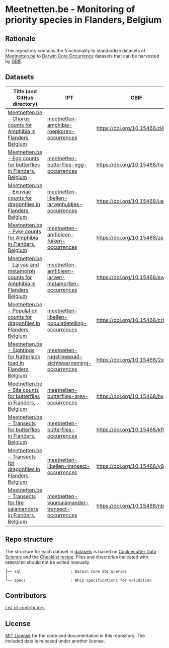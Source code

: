 # Meetnetten.be - Monitoring of priority species in Flanders, Belgium

## Rationale

This repository contains the functionality to standardize datasets of [Meetnetten.be](https://meetnetten.be) to [Darwin Core Occurrence](https://www.gbif.org/dataset-classes) datasets that can be harvested by [GBIF](http://www.gbif.org).

## Datasets

Title (and GitHub directory) | IPT | GBIF
--- | --- | ---
[Meetnetten.be - Chorus counts for Amphibia in Flanders, Belgium](datasets/5%2B33%20meetnetten-amfibieen-roepkoren-occurrences) | [meetnetten-amphibia-roepkoren-occurrences](https://ipt.inbo.be/resource?r=meetnetten-amphibia-roepkoren-occurrences) | <https://doi.org/10.15468/d4bu8j>
[Meetnetten.be - Egg counts for butterflies in Flanders, Belgium](datasets/15%20meetnetten-dagvlinders-eitelling-occurrences) | [meetnetten-butterflies-egg-occurrences](https://ipt.inbo.be/resource?r=meetnetten-butterflies-egg-occurrences) | <https://doi.org/10.15468/hsfq2u>
[Meetnetten.be - Exuviae counts for dragonflies in Flanders, Belgium](datasets/9%2B37%20meetnetten-libellen-larvenhuidjes-occurrences) | [meetnetten-libellen-larvenhuidjes-occurrences](https://ipt.inbo.be/resource?r=meetnetten-libellen-larvenhuidjes-occurrences) | <https://doi.org/10.15468/ue87ux>
[Meetnetten.be - Fyke counts for Amphibia in Flanders, Belgium](datasets/2%20meetnetten-amfibieen-fuiken-occurrences) | [meetnetten-amfibieen-fuiken-occurrences](https://ipt.inbo.be/resource?r=meetnetten-amfibieen-fuiken-occurrences) | <https://doi.org/10.15468/zeaq2t>
[Meetnetten.be - Larvae and metamorph counts for Amphibia in Flanders, Belgium](datasets/25%2B32%20meetnetten-amfibieen-larven-metamorfen-occurrences) | [meetnetten-amfibieen-larven-metamorfen-occurrences](https://ipt.inbo.be/resource?r=meetnetten-amfibieen-larven-metamorfen-occurrences) | <https://doi.org/10.15468/swgure>
[Meetnetten.be - Population counts for dragonflies in Flanders, Belgium](datasets/3%20meetnetten-libellen-populatietelling-occurrences) | [meetnetten-libellen-populatietelling-occurrences](https://ipt.inbo.be/resource?r=meetnetten-libellen-populatietelling-occurrences) | <https://doi.org/10.15468/crbudg>
[Meetnetten.be - Sightings for Natterjack toad in Flanders, Belgium](datasets/34%20meetnetten-rugstreeppad-zichtwaarneming-occurrences) | [meetnetten-rugstreeppad-zichtwaarneming-occurrences](https://ipt.inbo.be/resource?r=meetnetten-rugstreeppad-zichtwaarneming-occurrences) | <https://doi.org/10.15468/2xfw8y>
[Meetnetten.be - Site counts for butterflies in Flanders, Belgium](datasets/28%2B39%20meetnetten-dagvlinders-gebiedstelling-occurrences) | [meetnetten-butterflies-area-occurrences](https://ipt.inbo.be/resource?r=meetnetten-butterflies-area-occurrences) | <https://doi.org/10.15468/hvgkh4>
[Meetnetten.be - Transects for butterflies in Flanders, Belgium](datasets/1%20meetnetten-dagvlinders-transect-occurrences/sql) | [meetnetten-butterflies-occurrences](https://ipt.inbo.be/resource?r=meetnetten-butterflies-occurrences) | <https://doi.org/10.15468/kfhvy4>
[Meetnetten.be - Transects for dragonflies in Flanders, Belgium](datasets/8%20meetnetten-libellen-transect-occurrences) | [meetnetten-libellen-transect-occurrences](https://ipt.inbo.be/resource?r=meetnetten-libellen-transect-occurrences) | <https://doi.org/10.15468/y8u6e9>
[Meetnetten.be - Transects for fire salamanders in Flanders, Belgium](datasets/4%20meetnetten-vuursalamander-transect-occurrences) | [meetnetten-vuursalamander-transect-occurrences](https://ipt.inbo.be/resource?r=meetnetten-vuursalamander-transect-occurrences) | <https://doi.org/10.15468/nbsk9h>

## Repo structure

The structure for each dataset in [datasets](datasets) is based on [Cookiecutter Data Science](http://drivendata.github.io/cookiecutter-data-science/) and the [Checklist recipe](https://github.com/trias-project/checklist-recipe). Files and directories indicated with `GENERATED` should not be edited manually.

```
├── sql                      : Darwin Core SQL queries
│
└── specs                    : Whip specifications for validation
```

## Contributors

[List of contributors](https://github.com/inbo/meetnetten-occurrences/graphs/contributors)

## License

[MIT License](LICENSE) for the code and documentation in this repository. The included data is released under another license.
